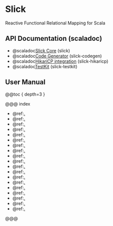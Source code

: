 # Slick

Reactive Functional Relational Mapping for Scala

## API Documentation (scaladoc)

- @scaladoc[Slick Core](slick.index) (slick)
- @scaladoc[Code Generator](slick.codegen.index) (slick-codegen)
- @scaladoc[HikariCP integration](slick.jdbc.hikaricp.index) (slick-hikaricp)
- @scaladoc[TestKit](com.typesafe.slick.testkit.index) (slick-testkit)

## User Manual

@@toc { depth=3 }

@@@ index

  * @ref:[.](introduction.md)
  * @ref:[.](supported-databases.md)
  * @ref:[.](gettingstarted.md)
  * @ref:[.](concepts.md)
  * @ref:[.](database.md)
  * @ref:[.](dbio.md)
  * @ref:[.](schemas.md)
  * @ref:[.](queries.md)
  * @ref:[.](code-generation.md)
  * @ref:[.](userdefined.md)
  * @ref:[.](sql.md)
  * @ref:[.](orm-to-slick.md)
  * @ref:[.](sql-to-slick.md)
  * @ref:[.](cookbook.md)
  * @ref:[.](upgrade.md)
  * @ref:[.](migrations.md)
  * @ref:[.](testkit.md)
  * @ref:[.](documentation.md)
  * @ref:[.](config.md)

@@@
